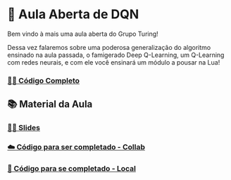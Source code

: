 # 🚀 Aula Aberta de DQN 

Bem vindo à mais uma aula aberta do Grupo Turing!

Dessa vez falaremos sobre uma poderosa generalização do algoritmo ensinado na aula passada, o famigerado Deep Q-Learning, um Q-Learning com redes neurais, e com ele você ensinará um módulo a pousar na Lua!

### [👨‍💻 Código Completo](./Código%20Completo/Lunar-Lander-DQN.ipynb)

## 📚 Material da Aula

### [👩‍🏫 Slides](#TODO)

### [☁️ Código para ser completado - Collab](#TODO)

### [📝 Código para se completado - Local](#TODO)